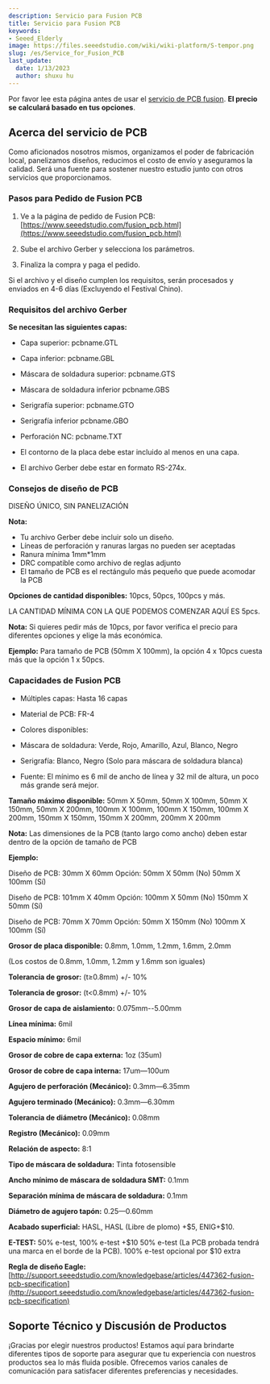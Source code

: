 ```yaml
---
description: Servicio para Fusion PCB
title: Servicio para Fusion PCB
keywords:
- Seeed_Elderly
image: https://files.seeedstudio.com/wiki/wiki-platform/S-tempor.png
slug: /es/Service_for_Fusion_PCB
last_update:
  date: 1/13/2023
  author: shuxu hu
---
```


Por favor lee esta página antes de usar el [servicio de PCB fusion](https://www.seeedstudio.com/fusion_pcb.html). **El precio se calculará basado en tus opciones**.

## Acerca del servicio de PCB

Como aficionados nosotros mismos, organizamos el poder de fabricación local, panelizamos diseños, reducimos el costo de envío y aseguramos la calidad. Será una fuente para sostener nuestro estudio junto con otros servicios que proporcionamos.

### Pasos para Pedido de Fusion PCB

1. Ve a la página de pedido de Fusion PCB: [https://www.seeedstudio.com/fusion_pcb.html](https://www.seeedstudio.com/fusion_pcb.html)

2. Sube el archivo Gerber y selecciona los parámetros.

3. Finaliza la compra y paga el pedido.

Si el archivo y el diseño cumplen los requisitos, serán procesados y enviados en 4-6 días (Excluyendo el Festival Chino).

### Requisitos del archivo Gerber

**Se necesitan las siguientes capas:**

- Capa superior: pcbname.GTL
- Capa inferior: pcbname.GBL
- Máscara de soldadura superior: pcbname.GTS
- Máscara de soldadura inferior pcbname.GBS
- Serigrafía superior: pcbname.GTO
- Serigrafía inferior pcbname.GBO
- Perforación NC: pcbname.TXT
- El contorno de la placa debe estar incluido al menos en una capa.

- El archivo Gerber debe estar en formato RS-274x.

### Consejos de diseño de PCB

DISEÑO ÚNICO, SIN PANELIZACIÓN

**Nota:**

- Tu archivo Gerber debe incluir solo un diseño.
- Líneas de perforación y ranuras largas no pueden ser aceptadas
- Ranura mínima 1mm*1mm
- DRC compatible como archivo de reglas adjunto
- El tamaño de PCB es el rectángulo más pequeño que puede acomodar la PCB

**Opciones de cantidad disponibles:** 10pcs, 50pcs, 100pcs y más.

LA CANTIDAD MÍNIMA CON LA QUE PODEMOS COMENZAR AQUÍ ES 5pcs.

**Nota:** Si quieres pedir más de 10pcs, por favor verifica el precio para diferentes opciones y elige la más económica.

**Ejemplo:**
Para tamaño de PCB (50mm X 100mm), la opción 4 x 10pcs cuesta más que la opción 1 x 50pcs.

### Capacidades de Fusion PCB

- Múltiples capas: Hasta 16 capas

- Material de PCB: FR-4

- Colores disponibles:

- Máscara de soldadura: Verde, Rojo, Amarillo, Azul, Blanco, Negro

- Serigrafía: Blanco, Negro (Solo para máscara de soldadura blanca)

- Fuente: El mínimo es 6 mil de ancho de línea y 32 mil de altura, un poco más grande será mejor.

**Tamaño máximo disponible:** 50mm X 50mm, 50mm X 100mm, 50mm X 150mm, 50mm X 200mm, 100mm X 100mm, 100mm X 150mm, 100mm X 200mm, 150mm X 150mm, 150mm X 200mm, 200mm X 200mm

**Nota:** Las dimensiones de la PCB (tanto largo como ancho) deben estar dentro de la opción de tamaño de PCB

**Ejemplo:**

Diseño de PCB: 30mm X 60mm   Opción: 50mm X 50mm (No)   50mm X 100mm (Sí)

Diseño de PCB: 101mm X 40mm   Opción: 100mm X 50mm (No)   150mm X 50mm (Sí)

Diseño de PCB: 70mm X 70mm   Opción: 50mm X 150mm (No)   100mm X 100mm (Sí)

**Grosor de placa disponible:** 0.8mm, 1.0mm, 1.2mm, 1.6mm, 2.0mm

(Los costos de 0.8mm, 1.0mm, 1.2mm y 1.6mm son iguales)

**Tolerancia de grosor:** (t≥0.8mm) +/- 10%

**Tolerancia de grosor:** (t&lt;0.8mm) +/- 10%

**Grosor de capa de aislamiento:** 0.075mm--5.00mm

**Línea mínima:** 6mil

**Espacio mínimo:** 6mil

**Grosor de cobre de capa externa:** 1oz (35um)

**Grosor de cobre de capa interna:** 17um—100um

**Agujero de perforación (Mecánico):** 0.3mm—6.35mm

**Agujero terminado (Mecánico):** 0.3mm—6.30mm

**Tolerancia de diámetro (Mecánico):** 0.08mm

**Registro (Mecánico):** 0.09mm

**Relación de aspecto:** 8:1

**Tipo de máscara de soldadura:** Tinta fotosensible

**Ancho mínimo de máscara de soldadura SMT:** 0.1mm

**Separación mínima de máscara de soldadura:** 0.1mm

**Diámetro de agujero tapón:** 0.25—0.60mm

**Acabado superficial:** HASL, HASL (Libre de plomo) +\$5, ENIG+\$10.

**E-TEST:** 50% e-test, 100% e-test +\$10
50% e-test (La PCB probada tendrá una marca en el borde de la PCB).
100% e-test opcional por \$10 extra

**Regla de diseño Eagle:** [http://support.seeedstudio.com/knowledgebase/articles/447362-fusion-pcb-specification](http://support.seeedstudio.com/knowledgebase/articles/447362-fusion-pcb-specification)

## Soporte Técnico y Discusión de Productos

¡Gracias por elegir nuestros productos! Estamos aquí para brindarte diferentes tipos de soporte para asegurar que tu experiencia con nuestros productos sea lo más fluida posible. Ofrecemos varios canales de comunicación para satisfacer diferentes preferencias y necesidades.

<div className="button_tech_support_container">
<a href="https://forum.seeedstudio.com/" className="button_forum"></a> 
<a href="https://www.seeedstudio.com/contacts" className="button_email"></a>
</div>

<div className="button_tech_support_container">
<a href="https://discord.gg/eWkprNDMU7" className="button_discord"></a> 
<a href="https://github.com/Seeed-Studio/wiki-documents/discussions/69" className="button_discussion"></a>
</div>
